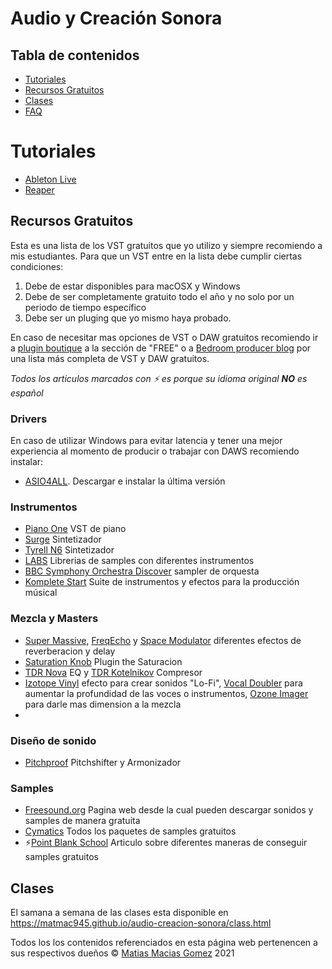 # Audio y Creación Sonora

## Tabla de contenidos
- [Tutoriales]()
- [Recursos Gratuitos]()
- [Clases]()
- [FAQ]()

# Tutoriales
- [Ableton Live](https://www.ableton.com/)
- [Reaper](https://www.reaper.fm/)

## Recursos Gratuitos
Esta es una lista de los VST gratuitos que yo utilizo y siempre recomiendo a mis estudiantes. 
Para que un VST entre en la lista debe cumplir ciertas condiciones: 
1. Debe de estar disponibles para macOSX y Windows
2. Debe de ser completamente gratuito todo el año y no solo por un periodo de tiempo específico
3. Debe ser un pluging que yo mismo haya probado.


En caso de necesitar mas opciones de VST o DAW gratuitos recomiendo ir a [plugin boutique](https://www.pluginboutique.com/) a la sección de "FREE" o a [Bedroom producer blog](https://bedroomproducersblog.com/) por una lista más completa de VST y DAW gratuitos.


*Todos los articulos marcados con ⚡ es porque su idioma original **NO** es español*
### Drivers
En caso de utilizar Windows para evitar latencia y tener una mejor experiencia al momento de producir o trabajar con DAWS recomiendo instalar: 
- [ASIO4ALL](https://www.asio4all.org/). Descargar e instalar la última versión

### Instrumentos
- [Piano One](https://neovst.com/piano-one/) VST de piano 
- [Surge](https://surge-synthesizer.github.io/) Sintetizador
- [Tyrell N6](https://u-he.com/products/tyrelln6/) Sintetizador
- [LABS](https://labs.spitfireaudio.com/) Librerias de samples con diferentes instrumentos
- [BBC Symphony Orchestra Discover](https://www.spitfireaudio.com/shop/a-z/bbc-symphony-orchestra-discover/) sampler de orquesta
- [Komplete Start](https://www.native-instruments.com/es/products/komplete/bundles/komplete-start/) Suite de instrumentos y efectos para la producción músical

### Mezcla y Masters
- [Super Massive](), [FreqEcho]() y [Space Modulator]() diferentes efectos de reverberacion y delay
- [Saturation Knob](https://www.softube.com/saturationknob) Plugin the Saturacion
- [TDR Nova](https://www.tokyodawn.net/tdr-nova/) EQ y [TDR Kotelnikov](https://www.tokyodawn.net/tdr-kotelnikov/) Compresor
- [Izotope Vinyl](https://www.izotope.com/en/products/vinyl.html) efecto para crear sonidos "Lo-Fi", [Vocal Doubler](https://www.izotope.com/en/products/vocal-doubler.html) para aumentar la profundidad de las voces o instrumentos, [Ozone Imager](https://www.izotope.com/en/products/ozone-imager.html) para darle mas dimension a la mezcla
- []()

### Diseño de sonido
- [Pitchproof](https://aegeanmusic.com/pitchproof-specs) Pitchshifter y Armonizador

### Samples
- [Freesound.org](https://freesound.org/) Pagina web desde la cual pueden descargar sonidos y samples de manera gratuita
- [Cymatics](https://cymatics.fm/pages/free-download-vault) Todos los paquetes de samples gratuitos
- ⚡[Point Blank School](https://plus.pointblankmusicschool.com/7-essential-sites-to-download-high-quality-free-samples/) Articulo sobre diferentes maneras de conseguir samples gratuitos

## Clases
El samana a semana de las clases esta disponible en https://matmac945.github.io/audio-creacion-sonora/class.html

Todos los los contenidos referenciados en esta página web pertenencen a sus respectivos dueños
© [Matias Macias Gomez](https://github.com/Matmac945) 2021